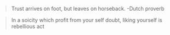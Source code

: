 >Trust arrives on foot, but leaves on horseback.
-Dutch proverb

>In a soicity which profit from your self doubt, liking yourself is rebellious act
